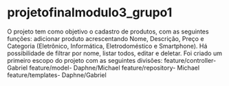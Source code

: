 # projetofinalmodulo3_grupo1

O projeto tem como objetivo o cadastro de produtos,
com as seguintes funções: adicionar produto acrescentando
Nome, Descrição, Preço e Categoria (Eletrônico, Informática, Eletrodoméstico e Smartphone).
Há possibilidade de filtrar por nome, listar todos, editar e deletar.
Foi criado um primeiro escopo do projeto com as seguintes divisões:
feature/controller-Gabriel
feature/model- Daphne/Michael
feature/repository- Michael
feature/templates- Daphne/Gabriel
